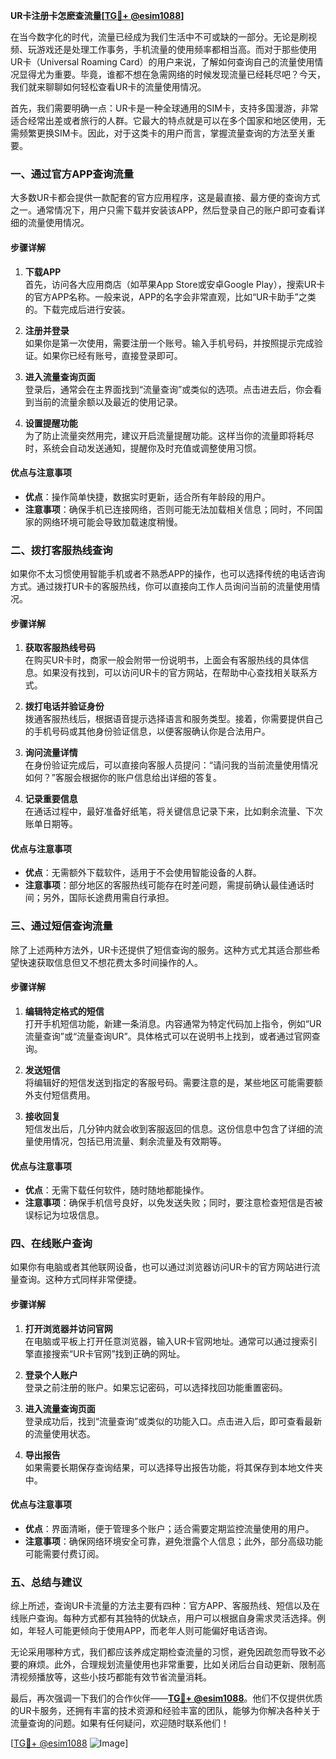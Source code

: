 **UR卡注册卡怎麽查流量[[TG💪+ @esim1088](https://t.me/s/esim1088)]**

在当今数字化的时代，流量已经成为我们生活中不可或缺的一部分。无论是刷视频、玩游戏还是处理工作事务，手机流量的使用频率都相当高。而对于那些使用UR卡（Universal Roaming Card）的用户来说，了解如何查询自己的流量使用情况显得尤为重要。毕竟，谁都不想在急需网络的时候发现流量已经耗尽吧？今天，我们就来聊聊如何轻松查看UR卡的流量使用情况。

首先，我们需要明确一点：UR卡是一种全球通用的SIM卡，支持多国漫游，非常适合经常出差或者旅行的人群。它最大的特点就是可以在多个国家和地区使用，无需频繁更换SIM卡。因此，对于这类卡的用户而言，掌握流量查询的方法至关重要。

### **一、通过官方APP查询流量**

大多数UR卡都会提供一款配套的官方应用程序，这是最直接、最方便的查询方式之一。通常情况下，用户只需下载并安装该APP，然后登录自己的账户即可查看详细的流量使用情况。

#### **步骤详解**
1. **下载APP**  
   首先，访问各大应用商店（如苹果App Store或安卓Google Play），搜索UR卡的官方APP名称。一般来说，APP的名字会非常直观，比如“UR卡助手”之类的。下载完成后进行安装。

2. **注册并登录**  
   如果你是第一次使用，需要注册一个账号。输入手机号码，并按照提示完成验证。如果你已经有账号，直接登录即可。

3. **进入流量查询页面**  
   登录后，通常会在主界面找到“流量查询”或类似的选项。点击进去后，你会看到当前的流量余额以及最近的使用记录。

4. **设置提醒功能**  
   为了防止流量突然用完，建议开启流量提醒功能。这样当你的流量即将耗尽时，系统会自动发送通知，提醒你及时充值或调整使用习惯。

#### **优点与注意事项**
- **优点**：操作简单快捷，数据实时更新，适合所有年龄段的用户。
- **注意事项**：确保手机已连接网络，否则可能无法加载相关信息；同时，不同国家的网络环境可能会导致加载速度稍慢。

### **二、拨打客服热线查询**

如果你不太习惯使用智能手机或者不熟悉APP的操作，也可以选择传统的电话咨询方式。通过拨打UR卡的客服热线，你可以直接向工作人员询问当前的流量使用情况。

#### **步骤详解**
1. **获取客服热线号码**  
   在购买UR卡时，商家一般会附带一份说明书，上面会有客服热线的具体信息。如果没有找到，可以访问UR卡的官方网站，在帮助中心查找相关联系方式。

2. **拨打电话并验证身份**  
   拨通客服热线后，根据语音提示选择语言和服务类型。接着，你需要提供自己的手机号码或其他身份验证信息，以便客服确认你是合法用户。

3. **询问流量详情**  
   在身份验证完成后，可以直接向客服人员提问：“请问我的当前流量使用情况如何？”客服会根据你的账户信息给出详细的答复。

4. **记录重要信息**  
   在通话过程中，最好准备好纸笔，将关键信息记录下来，比如剩余流量、下次账单日期等。

#### **优点与注意事项**
- **优点**：无需额外下载软件，适用于不会使用智能设备的人群。
- **注意事项**：部分地区的客服热线可能存在时差问题，需提前确认最佳通话时间；另外，国际长途费用需自行承担。

### **三、通过短信查询流量**

除了上述两种方法外，UR卡还提供了短信查询的服务。这种方式尤其适合那些希望快速获取信息但又不想花费太多时间操作的人。

#### **步骤详解**
1. **编辑特定格式的短信**  
   打开手机短信功能，新建一条消息。内容通常为特定代码加上指令，例如“UR流量查询”或“流量查询UR”。具体格式可以在说明书上找到，或者通过官网查询。

2. **发送短信**  
   将编辑好的短信发送到指定的客服号码。需要注意的是，某些地区可能需要额外支付短信费用。

3. **接收回复**  
   短信发出后，几分钟内就会收到客服返回的信息。这份信息中包含了详细的流量使用情况，包括已用流量、剩余流量及有效期等。

#### **优点与注意事项**
- **优点**：无需下载任何软件，随时随地都能操作。
- **注意事项**：确保手机信号良好，以免发送失败；同时，要注意检查短信是否被误标记为垃圾信息。

### **四、在线账户查询**

如果你有电脑或者其他联网设备，也可以通过浏览器访问UR卡的官方网站进行流量查询。这种方式同样非常便捷。

#### **步骤详解**
1. **打开浏览器并访问官网**  
   在电脑或平板上打开任意浏览器，输入UR卡官网地址。通常可以通过搜索引擎直接搜索“UR卡官网”找到正确的网址。

2. **登录个人账户**  
   登录之前注册的账户。如果忘记密码，可以选择找回功能重置密码。

3. **进入流量查询页面**  
   登录成功后，找到“流量查询”或类似的功能入口。点击进入后，即可查看最新的流量使用状态。

4. **导出报告**  
   如果需要长期保存查询结果，可以选择导出报告功能，将其保存到本地文件夹中。

#### **优点与注意事项**
- **优点**：界面清晰，便于管理多个账户；适合需要定期监控流量使用的用户。
- **注意事项**：确保网络环境安全可靠，避免泄露个人信息；此外，部分高级功能可能需要付费订阅。

### **五、总结与建议**

综上所述，查询UR卡流量的方法主要有四种：官方APP、客服热线、短信以及在线账户查询。每种方式都有其独特的优缺点，用户可以根据自身需求灵活选择。例如，年轻人可能更倾向于使用APP，而老年人则可能偏好电话咨询。

无论采用哪种方式，我们都应该养成定期检查流量的习惯，避免因疏忽而导致不必要的麻烦。此外，合理规划流量使用也非常重要，比如关闭后台自动更新、限制高清视频播放等，这些小技巧都能有效节省流量消耗。

最后，再次强调一下我们的合作伙伴——**[TG💪+ @esim1088](https://t.me/s/esim1088)**。他们不仅提供优质的UR卡服务，还拥有丰富的技术资源和经验丰富的团队，能够为你解决各种关于流量查询的问题。如果有任何疑问，欢迎随时联系他们！

[[TG💪+ @esim1088](https://t.me/s/esim1088) ![Image](https://i.postimg.cc/4NQfJmqS/Snipaste-2025-05-13-00-14-12.png)]